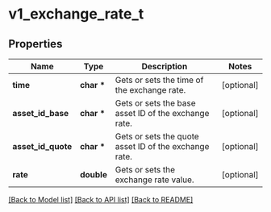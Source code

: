 # v1_exchange_rate_t

## Properties
Name | Type | Description | Notes
------------ | ------------- | ------------- | -------------
**time** | **char \*** | Gets or sets the time of the exchange rate. | [optional] 
**asset_id_base** | **char \*** | Gets or sets the base asset ID of the exchange rate. | [optional] 
**asset_id_quote** | **char \*** | Gets or sets the quote asset ID of the exchange rate. | [optional] 
**rate** | **double** | Gets or sets the exchange rate value. | [optional] 

[[Back to Model list]](../README.md#documentation-for-models) [[Back to API list]](../README.md#documentation-for-api-endpoints) [[Back to README]](../README.md)


